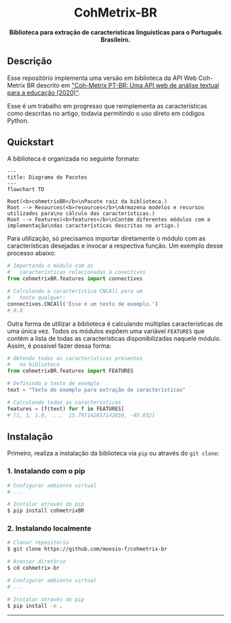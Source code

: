 <h1 align="center">
  CohMetrix-BR
  <br>
</h1>

<h4 align="center">Biblioteca para extração de características linguísticas para o Português Brasileiro.</h4>


## Descrição

Esse repositório implementa uma versão em biblioteca da API Web Coh-Metrix BR descrito em ["Coh-Metrix PT-BR: Uma API web de análise textual para a educação (2020)"](https://doi.org/10.5753/cbie.wcbie.2020.179). 

Esse é um trabalho em progresso que reimplementa as características como descritas no artigo, todavia permitindo o uso direto em códigos Python.


## Quickstart

A biblioteca é organizada no seguinte formato:

```mermaid
---
title: Diagrama de Pacotes
---
flowchart TD

Root(<b>cohmetrixBR</b>\nPacote raiz da biblioteca.)
Root --> Resources(<b>resources</b>\nArmazena modelos e recursos utilizados para\no cálculo das características.)
Root --> Features(<b>features</b>\nContém diferentes módulos com a implementação\ndas características descritas no artigo.)
```

Para utilização, só precisamos importar diretamente o módulo com as características desejadas e invocar a respectiva função. Um exemplo desse processo abaixo:

```python
# Importando o módulo com as
#   características relacionadas à conectivos
from cohmetrixBR.features import connectives

# Calculando a característica CNCAll para um
#   texto qualquer:
connectives.CNCAll('Esse é um texto de exemplo.')
# 0.0
```

Outra forma de utilizar a biblioteca é calculando múltiplas características de uma única vez. Todos os módulos expõem uma variável `FEATURES` que contém a lista de todas as características disponibilizadas naquele módulo. Assim, é possível fazer dessa forma:

```python
# Obtendo todas as características presentes
#   na biblioteca
from cohmetrixBR.features import FEATURES

# Definindo o texto de exemplo
text = "Texto de exemplo para extração de características"

# Calculando todas as características
features = [f(text) for f in FEATURES]
# [1, 1, 1.0, ...,  15.797142857142859, -45.032]
```


## Instalação

Primeiro, realiza a instalação da biblioteca via `pip` ou através do `git clone`:

### 1. Instalando com o pip

```bash
# Configurar ambiente virtual
# ...

# Instalar através do pip
$ pip install cohmetrixBR
```

### 2. Instalando localmente

```bash
# Clonar repositório
$ git clone https://github.com/moesio-f/cohmetrix-br

# Acessar diretório
$ cd cohmetrix-br

# Configurar ambiente virtual
# ...

# Instalar através do pip
$ pip install -e .
```

---
